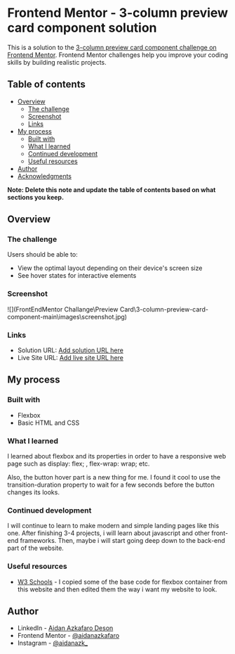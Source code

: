 # Frontend Mentor - 3-column preview card component solution

This is a solution to the [3-column preview card component challenge on Frontend Mentor](https://www.frontendmentor.io/challenges/3column-preview-card-component-pH92eAR2-). Frontend Mentor challenges help you improve your coding skills by building realistic projects. 

## Table of contents

- [Overview](#overview)
  - [The challenge](#the-challenge)
  - [Screenshot](#screenshot)
  - [Links](#links)
- [My process](#my-process)
  - [Built with](#built-with)
  - [What I learned](#what-i-learned)
  - [Continued development](#continued-development)
  - [Useful resources](#useful-resources)
- [Author](#author)
- [Acknowledgments](#acknowledgments)

**Note: Delete this note and update the table of contents based on what sections you keep.**

## Overview

### The challenge

Users should be able to:

- View the optimal layout depending on their device's screen size
- See hover states for interactive elements

### Screenshot

![](FrontEndMentor Challange\Preview Card\3-column-preview-card-component-main\images\screenshot.jpg)

### Links

- Solution URL: [Add solution URL here](https://your-solution-url.com)
- Live Site URL: [Add live site URL here](https://your-live-site-url.com)

## My process

### Built with

- Flexbox
- Basic HTML and CSS

### What I learned

I learned about flexbox and its properties in order to have a responsive web page such as display: flex; , flex-wrap: wrap; etc.

Also, the button hover part is a new thing for me. I found it cool to use the transition-duration property to wait for a few seconds before the button changes its looks.


### Continued development

I will continue to learn to make modern and simple landing pages like this one. After finishing 3-4 projects, i will learn about javascript and other front-end frameworks. Then, maybe i will start going deep down to the back-end part of the website.

### Useful resources

- [W3 Schools](https://www.w3schools.com/tags/tryit.asp?filename=tryhtml_button3) - I copied some of the base code for flexbox container from this website and then edited them the way i want my website to look.

## Author

- LinkedIn - [Aidan Azkafaro Deson](https://www.linkedin.com/in/aidan-azkafaro-deson-0323221b7/)
- Frontend Mentor - [@aidanazkafaro](https://www.frontendmentor.io/profile/aidanazkafaro)
- Instagram - [@aidanazk_](https://www.instagram.com/aidanazk_)
